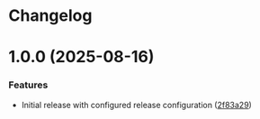 # Changelog

# 1.0.0 (2025-08-16)


### Features

* Initial release with configured release configuration ([2f83a29](https://github.com/andranikasd/dotfiles/commit/2f83a296c9409048b033917262efd43d34877780))

